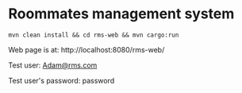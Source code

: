 # Roommates management system


```
mvn clean install && cd rms-web && mvn cargo:run
```


Web page is at:
http://localhost:8080/rms-web/

Test user:
Adam@rms.com

Test user's password:
password

